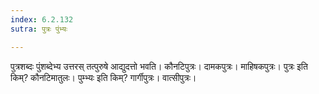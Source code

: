 ```yaml
---
index: 6.2.132
sutra: पुत्रः पुंभ्यः

---
```

पुत्रशब्दः पुंशब्देभ्य उत्तरस् तत्पुरुषे आद्युदत्तो भवति। कौनटिपुत्रः। दामकपुत्रः। माहिषकपुत्रः। पुत्रः इति किम्? कौनटिमातुलः। पुम्भ्यः इति किम्? गार्गीपुत्रः। वात्सीपुत्रः।